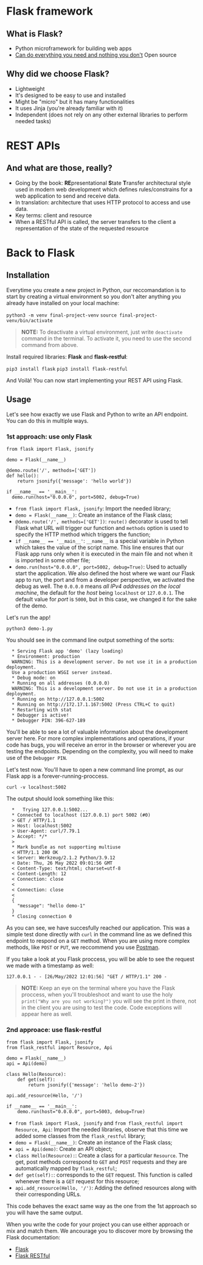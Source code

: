 # Flask framework

## What is Flask?
- Python microframework for building web apps
- [Can do everything you need and nothing you don't](https://flask.palletsprojects.com/en/2.1.x/foreword/)
  Open source

## Why did we choose Flask?
- Lightweight
- It's designed to be easy to use and installed
- Might be "micro" but it has many functionalities
- It uses Jinja (you're already familiar with it)
- Independent (does not rely on any other external libraries to perform needed tasks)

# REST APIs

## And what are those, really?
- Going by the book: **RE**presentational **S**tate **T**ransfer architectural style used in modern web development which defines rules/constrains for a web application to send and receive data.
- In translation: architecture that uses HTTP protocol to access and use data.
- Key terms: client and resource
- When a RESTful API is called, the server transfers to the client a representation of the state of the requested resource

# Back to Flask

## Installation

Everytime you create a new project in Python, our reccomandation is to start by creating a virtual environment so you don't alter anything you already have installed on your local machine:

`python3 -m venv final-project-venv`
`source final-project-venv/bin/activate`

> **NOTE:** To deactivate a virtual environment, just write `deactivate` command in the terminal. To activate it, you need to use the second command from above.

Install required libraries: **Flask** and **flask-restful**:

`pip3 install flask`
`pip3 install flask-restful`

And Voilà! You can now start implementing your REST API using Flask.

## Usage

Let's see how exactly we use Flask and Python to write an API endpoint. You can do this in multiple ways.

### 1st approach: use only Flask

```
from flask import Flask, jsonify

demo = Flask(__name__)

@demo.route('/', methods=['GET'])
def hello():
    return jsonify({'message': 'hello world'})

if __name__ == '__main__':
  demo.run(host="0.0.0.0", port=5002, debug=True)
```

- `from flask import Flask, jsonify`: Import the needed library;
- `demo = Flask(__name__)`: Create an instance of the Flask class;
- `@demo.route('/', methods=['GET'])`: `route()` decorator is used to tell Flask what URL will trigger our function and `methods` option is used to specify the HTTP method which triggers the function;
- `if __name__ == '__main__'`: `__name__` is a special variable in Python which takes the value of the script name. This line ensures that our Flask app runs only when it is executed in the main file and not when it is imported in some other file;
- `demo.run(host="0.0.0.0", port=5002, debug=True)`: Used to actually start the application. We also defined the host where we want our Flask app to run, the port and from a developer perspective, we activated the debug as well. The `0.0.0.0` means *all IPv4 addresses on the local machine*, the default for the *host* being `localhost` or `127.0.0.1`. The default value for *port* is `5000`, but in this case, we changed it for the sake of the demo.

Let's run the app!

`python3 demo-1.py`

You should see in the command line output something of the sorts:

```
  * Serving Flask app 'demo' (lazy loading)
  * Environment: production
  WARNING: This is a development server. Do not use it in a production deployment.
  Use a production WSGI server instead.
  * Debug mode: on
  * Running on all addresses (0.0.0.0)
  WARNING: This is a development server. Do not use it in a production deployment.
  * Running on http://127.0.0.1:5002
  * Running on http://172.17.1.167:5002 (Press CTRL+C to quit)
  * Restarting with stat
  * Debugger is active!
  * Debugger PIN: 396-627-189
```
You'll be able to see a lot of valuable information about the development server here. For more complex implementations and operations, if your code has bugs, you will receive an error in the browser or wherever you are testing the endpoints. Depending on the complexity, you will need to make use of the `Debugger PIN`.

Let's test now. You'll have to open a new command line prompt, as our Flask app is a forever-running-proccess.

`curl -v localhost:5002`

The output should look something like this:

```
  *   Trying 127.0.0.1:5002...
  * Connected to localhost (127.0.0.1) port 5002 (#0)
  > GET / HTTP/1.1
  > Host: localhost:5002
  > User-Agent: curl/7.79.1
  > Accept: */*
  >
  * Mark bundle as not supporting multiuse
  < HTTP/1.1 200 OK
  < Server: Werkzeug/2.1.2 Python/3.9.12
  < Date: Thu, 26 May 2022 09:01:56 GMT
  < Content-Type: text/html; charset=utf-8
  < Content-Length: 12
  < Connection: close
  <
  < Connection: close
  <
  {
    "message": "hello demo-1"
  }
  * Closing connection 0
```

As you can see, we have succesfully reached our application. This was a simple test done directly with `curl` in the command line as we defined this endpoint to respond on a `GET` method. When you are using more complex methods, like `POST` or `PUT`, we reccommend you use [Postman](https://www.postman.com/).

If you take a look at you Flask proccess, you will be able to see the request we made with a timestamp as well:

`127.0.0.1 - - [26/May/2022 12:01:56] "GET / HTTP/1.1" 200 -`

> **NOTE:** Keep an eye on the terminal where you have the Flask proccess, when you'll troubleshoot and want to use the holy `print("Why are you not working?")` you will see the print in there, not in the client you are using to test the code. Code exceptions will appear here as well.

### 2nd approace: use flask-restful

```
from flask import Flask, jsonify
from flask_restful import Resource, Api

demo = Flask(__name__)
api = Api(demo)

class Hello(Resource):
	def get(self):
		return jsonify({'message': 'hello demo-2'})

api.add_resource(Hello, '/')

if __name__ == '__main__':
	demo.run(host="0.0.0.0", port=5003, debug=True)
```

- `from flask import Flask, jsonify` and `from flask_restful import Resource, Api`: Import the needed libraries, observe that this time we added some classes from the `flask_restful` library;
- `demo = Flask(__name__)`: Create an instance of the Flask class;
- `api = Api(demo)`: Create an API object;
- `class Hello(Resource):`: Create a class for a particular `Resource`. The get, post methods correspond to `GET` and `POST` requests and they are automatically mapped by `flask_restful`;
- `def get(self):`: corresponds to the `GET` request. This function is called whenever there is a `GET` request for this resource;
- `api.add_resource(Hello, '/')`: Adding the defined resources along with their corresponding URLs.

This code behaves the exact same way as the one from the 1st approach so you will have the same output.

When you write the code for your project you can use either approach or mix and match them. We ancourage you to discover more by browsing the Flask documentation:
- [Flask](https://flask.palletsprojects.com/en/2.1.x/)
- [Flask RESTful](https://flask-restful.readthedocs.io/en/latest/)